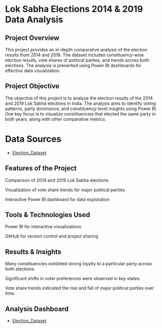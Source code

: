 # Lok Sabha Elections 2014 & 2019 Data Analysis

## Project Overview
This project provides an in-depth comparative analysis of the election results from 2014 and 2019. The dataset includes constituency-wise election results, vote shares of political parties, and trends across both elections. The analysis is presented using Power BI dashboards for effective data visualization.

## Project Objective
The objective of this project is to analyze the election results of the 2014 and 2019 Lok Sabha elections in India. The analysis aims to identify voting patterns, party dominance, and constituency-level insights using Power BI. One key focus is to visualize constituencies that elected the same party in both years, along with other comparative metrics.

# Data Sources
- <a href="https://github.com/Tathagata20/Loksabha_Election_Analysis/tree/main/Dataset">Election_Dataset</a>

## Features of the Project
Comparison of 2014 and 2019 Lok Sabha elections

Visualization of vote share trends for major political parties

Interactive Power BI dashboard for data exploration

## Tools & Technologies Used
Power BI for interactive visualizations

GitHub for version control and project sharing

## Results & Insights

Many constituencies exhibited strong loyalty to a particular party across both elections.

Significant shifts in voter preferences were observed in key states.

Vote share trends indicated the rise and fall of major political parties over time.

## Analysis Dashboard
- <a href="https://github.com/Tathagata20/Loksabha_Election_Analysis/blob/main/Screenshot%202025-02-03%20144049.png">Election_Dataset</a>
